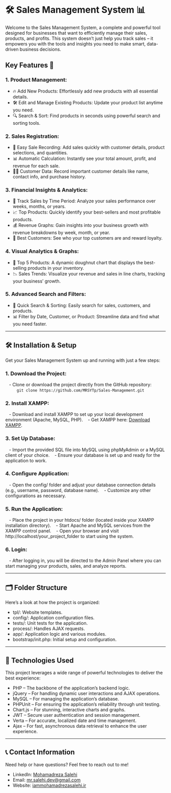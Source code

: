 # 🛠️ Sales Management System 📊

Welcome to the Sales Management System, a complete and powerful tool designed for businesses that want to efficiently manage their sales, products, and profits. This system doesn’t just help you track sales – it empowers you with the tools and insights you need to make smart, data-driven business decisions.

## Key Features 🚀

### 1. Product Management:
- 🔥 Add New Products: Effortlessly add new products with all essential details.
- 🛠️ Edit and Manage Existing Products: Update your product list anytime you need.
- 🔍 Search & Sort: Find products in seconds using powerful search and sorting tools.

### 2. Sales Registration:
- 💸 Easy Sale Recording: Add sales quickly with customer details, product selections, and quantities.
- 📊 Automatic Calculation: Instantly see your total amount, profit, and revenue for each sale.
- 🧑‍💼 Customer Data: Record important customer details like name, contact info, and purchase history.

### 3. Financial Insights & Analytics:
- 📅 Track Sales by Time Period: Analyze your sales performance over weeks, months, or years.
- 📈 Top Products: Quickly identify your best-sellers and most profitable products.
- 💰 Revenue Graphs: Gain insights into your business growth with revenue breakdowns by week, month, or year.
- 🥇 Best Customers: See who your top customers are and reward loyalty.

### 4. Visual Analytics & Graphs:
- 🍰 Top 5 Products: A dynamic doughnut chart that displays the best-selling products in your inventory.
- 📉 Sales Trends: Visualize your revenue and sales in line charts, tracking your business’ growth.

### 5. Advanced Search and Filters:
- 🔎 Quick Search & Sorting: Easily search for sales, customers, and products.
- 📊 Filter by Date, Customer, or Product: Streamline data and find what you need faster.

---

## 🛠️ Installation & Setup 

Get your Sales Management System up and running with just a few steps:

### 1. Download the Project:
   - Clone or download the project directly from the GitHub repository:
    
      ```
     git clone https://github.com/MRSYTp/Sales-Management.git
     ```
     

### 2. Install XAMPP:
   - Download and install XAMPP to set up your local development environment (Apache, MySQL, PHP).
   - Get XAMPP here: [Download XAMPP](https://www.apachefriends.org/index.html).

### 3. Set Up Database:
   - Import the provided SQL file into MySQL using phpMyAdmin or a MySQL client of your choice.
   - Ensure your database is set up and ready for the application to work.

### 4. Configure Application:
   - Open the config/ folder and adjust your database connection details (e.g., username, password, database name).
   - Customize any other configurations as necessary.

### 5. Run the Application:
   - Place the project in your htdocs/ folder (located inside your XAMPP installation directory).
   - Start Apache and MySQL services from the XAMPP control panel.
   - Open your browser and visit http://localhost/your_project_folder to start using the system.

### 6. Login:
   - After logging in, you will be directed to the Admin Panel where you can start managing your products, sales, and analyze reports.

---

## 🗂️ Folder Structure

Here’s a look at how the project is organized:

- tpl/: Website templates.
- config/: Application configuration files.
- tests/: Unit tests for the application.
- process/: Handles AJAX requests.
- app/: Application logic and various modules.
- bootstrap/init.php: Initial setup and configuration.

---

## 🔧 Technologies Used

This project leverages a wide range of powerful technologies to deliver the best experience:

- PHP – The backbone of the application’s backend logic.
- jQuery – For handling dynamic user interactions and AJAX operations.
- MySQL – For managing the application’s database.
- PHPUnit – For ensuring the application’s reliability through unit testing.
- Chart.js – For stunning, interactive charts and graphs.
- JWT – Secure user authentication and session management.
- Verta – For accurate, localized date and time management.
- Ajax – For fast, asynchronous data retrieval to enhance the user experience.

---

## 📞 Contact Information

Need help or have questions? Feel free to reach out to me!

- LinkedIn: [Mohamadreza Salehi](https://www.linkedin.com/in/mohamadreza-salehi-5681a2339)
- Email: [mr.salehi.dev@gmail.com](mailto:mr.salehi.dev@gmail.com)
- Website: [iammohamadrezasalehi.ir](https://iammohamadrezasalehi.ir)
